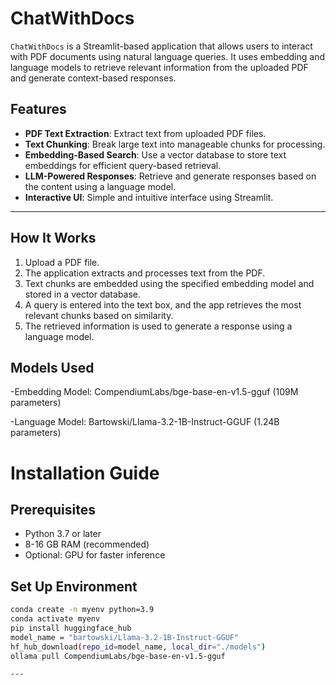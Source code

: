 # ChatWithDocs

`ChatWithDocs` is a Streamlit-based application that allows users to interact with PDF documents using natural language queries. It uses embedding and language models to retrieve relevant information from the uploaded PDF and generate context-based responses.

## Features
- **PDF Text Extraction**: Extract text from uploaded PDF files.
- **Text Chunking**: Break large text into manageable chunks for processing.
- **Embedding-Based Search**: Use a vector database to store text embeddings for efficient query-based retrieval.
- **LLM-Powered Responses**: Retrieve and generate responses based on the content using a language model.
- **Interactive UI**: Simple and intuitive interface using Streamlit.

---

## How It Works

1. Upload a PDF file.
2. The application extracts and processes text from the PDF.
3. Text chunks are embedded using the specified embedding model and stored in a vector database.
4. A query is entered into the text box, and the app retrieves the most relevant chunks based on similarity.
5. The retrieved information is used to generate a response using a language model.

## Models Used

-Embedding Model: CompendiumLabs/bge-base-en-v1.5-gguf
(109M parameters)

-Language Model: Bartowski/Llama-3.2-1B-Instruct-GGUF
(1.24B parameters)

# Installation Guide

## Prerequisites

- Python 3.7 or later
- 8-16 GB RAM (recommended)
- Optional: GPU for faster inference

## Set Up Environment

   ```bash
   conda create -n myenv python=3.9
   conda activate myenv
   pip install huggingface_hub
   model_name = "bartowski/Llama-3.2-1B-Instruct-GGUF"
   hf_hub_download(repo_id=model_name, local_dir="./models")
   ollama pull CompendiumLabs/bge-base-en-v1.5-gguf

---

